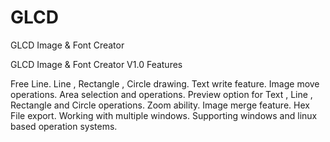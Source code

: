 # GLCD
GLCD Image &amp; Font Creator



GLCD Image & Font Creator V1.0 Features

Free Line.
Line , Rectangle , Circle drawing.
Text write feature.
Image move operations.
Area selection and operations.
Preview option for Text , Line , Rectangle and Circle operations.
Zoom ability.
Image merge feature.
Hex File export.
Working with multiple windows.
Supporting windows and linux based operation systems.
